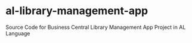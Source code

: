 # al-library-management-app
Source Code for Business Central Library Management App Project in AL Language 
